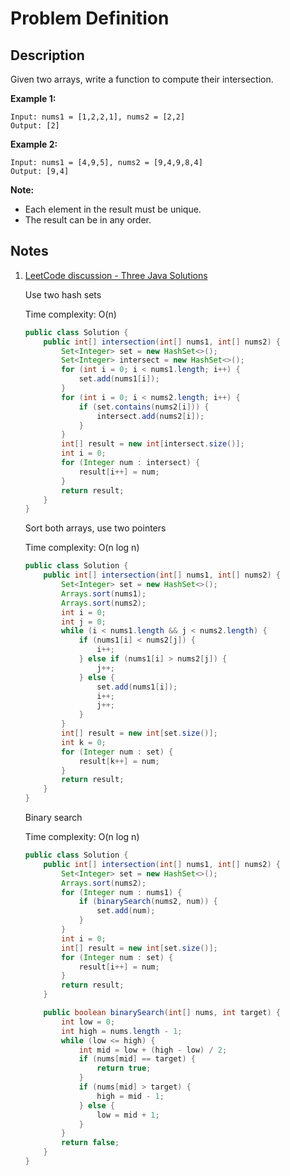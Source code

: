 # Problem Definition

## Description

Given two arrays, write a function to compute their intersection.

**Example 1:**

```text
Input: nums1 = [1,2,2,1], nums2 = [2,2]
Output: [2]
```

**Example 2:**

```text
Input: nums1 = [4,9,5], nums2 = [9,4,9,8,4]
Output: [9,4]
```

**Note:**

* Each element in the result must be unique.
* The result can be in any order.

## Notes

1. [LeetCode discussion - Three Java Solutions](https://leetcode.com/explore/interview/card/google/59/array-and-strings/449/discuss/81969/Three-Java-Solutions)

    Use two hash sets

    Time complexity: O(n)

    ```java
    public class Solution {
        public int[] intersection(int[] nums1, int[] nums2) {
            Set<Integer> set = new HashSet<>();
            Set<Integer> intersect = new HashSet<>();
            for (int i = 0; i < nums1.length; i++) {
                set.add(nums1[i]);
            }
            for (int i = 0; i < nums2.length; i++) {
                if (set.contains(nums2[i])) {
                    intersect.add(nums2[i]);
                }
            }
            int[] result = new int[intersect.size()];
            int i = 0;
            for (Integer num : intersect) {
                result[i++] = num;
            }
            return result;
        }
    }
    ```

    Sort both arrays, use two pointers

    Time complexity: O(n log n)

    ```java
    public class Solution {
        public int[] intersection(int[] nums1, int[] nums2) {
            Set<Integer> set = new HashSet<>();
            Arrays.sort(nums1);
            Arrays.sort(nums2);
            int i = 0;
            int j = 0;
            while (i < nums1.length && j < nums2.length) {
                if (nums1[i] < nums2[j]) {
                    i++;
                } else if (nums1[i] > nums2[j]) {
                    j++;
                } else {
                    set.add(nums1[i]);
                    i++;
                    j++;
                }
            }
            int[] result = new int[set.size()];
            int k = 0;
            for (Integer num : set) {
                result[k++] = num;
            }
            return result;
        }
    }
    ```

    Binary search

    Time complexity: O(n log n)

    ```java
    public class Solution {
        public int[] intersection(int[] nums1, int[] nums2) {
            Set<Integer> set = new HashSet<>();
            Arrays.sort(nums2);
            for (Integer num : nums1) {
                if (binarySearch(nums2, num)) {
                    set.add(num);
                }
            }
            int i = 0;
            int[] result = new int[set.size()];
            for (Integer num : set) {
                result[i++] = num;
            }
            return result;
        }

        public boolean binarySearch(int[] nums, int target) {
            int low = 0;
            int high = nums.length - 1;
            while (low <= high) {
                int mid = low + (high - low) / 2;
                if (nums[mid] == target) {
                    return true;
                }
                if (nums[mid] > target) {
                    high = mid - 1;
                } else {
                    low = mid + 1;
                }
            }
            return false;
        }
    }
    ```